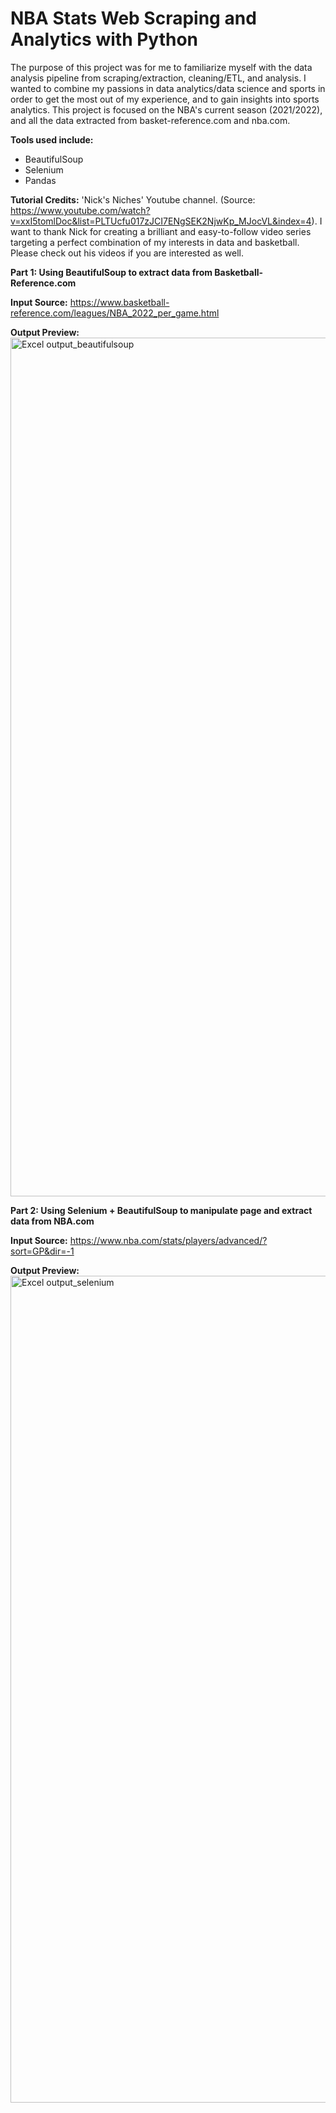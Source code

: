 # NBA Stats Web Scraping and Analytics with Python

The purpose of this project was for me to familiarize myself with the data analysis pipeline from scraping/extraction, cleaning/ETL, and analysis. 
I wanted to combine my passions in data analytics/data science and sports in order to get the most out of my experience, and to gain insights into sports analytics.
This project is focused on the NBA's current season (2021/2022), and all the data extracted from basket-reference.com and nba.com.

<b>Tools used include:</b>
- BeautifulSoup 
- Selenium
- Pandas

<b>Tutorial Credits:</b>
'Nick's Niches' Youtube channel. (Source: https://www.youtube.com/watch?v=xxI5tomlDoc&list=PLTUcfu017zJCI7ENgSEK2NjwKp_MJocVL&index=4). I want to thank Nick for creating a brilliant and easy-to-follow video series targeting a perfect combination of my interests in data and basketball. Please check out his videos if you are interested as well.

<b>Part 1: Using BeautifulSoup to extract data from Basketball-Reference.com</b>

<b>Input Source:</b> https://www.basketball-reference.com/leagues/NBA_2022_per_game.html

<b>Output Preview:</b>
<img width="1374" alt="Excel output_beautifulsoup" src="https://user-images.githubusercontent.com/19891445/146229889-622211bb-95d6-4ed2-b6be-f03e1ba6325c.png">

<b>Part 2: Using Selenium + BeautifulSoup to manipulate page and extract data from NBA.com</b>

<b>Input Source:</b> https://www.nba.com/stats/players/advanced/?sort=GP&dir=-1

<b>Output Preview:</b>
<img width="1323" alt="Excel output_selenium" src="https://user-images.githubusercontent.com/19891445/146230272-f03dc25f-b459-4ec6-9e8f-73e12a3d92c5.png">
